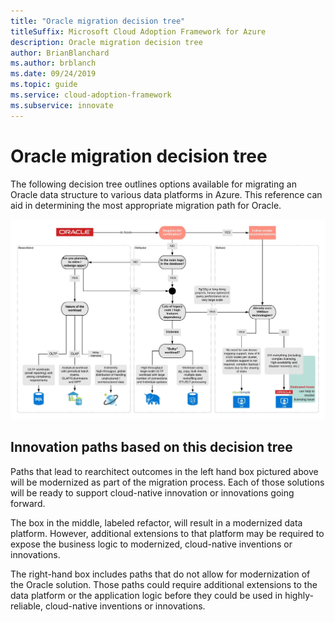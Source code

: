 ```yaml
---
title: "Oracle migration decision tree"
titleSuffix: Microsoft Cloud Adoption Framework for Azure
description: Oracle migration decision tree
author: BrianBlanchard
ms.author: brblanch
ms.date: 09/24/2019
ms.topic: guide
ms.service: cloud-adoption-framework
ms.subservice: innovate
---
```


# Oracle migration decision tree

The following decision tree outlines options available for migrating an Oracle data structure to various data platforms in Azure.
This reference can aid in determining the most appropriate migration path for Oracle.

![Oracle migration decision tree](../../_images/innovate/considerations/oracle-migration-decision-tree.png)

## Innovation paths based on this decision tree

Paths that lead to rearchitect outcomes in the left hand box pictured above will be modernized as part of the migration process. Each of those solutions will be ready to support cloud-native innovation or innovations going forward.

The box in the middle, labeled refactor, will result in a modernized data platform. However, additional extensions to that platform may be required to expose the business logic to modernized, cloud-native inventions or innovations.

The right-hand box includes paths that do not allow for modernization of the Oracle solution. Those paths could require additional extensions to the data platform or the application logic before they could be used in highly-reliable, cloud-native inventions or innovations.
